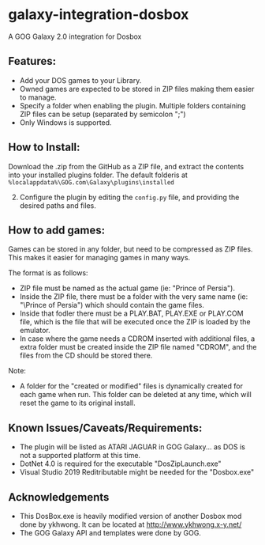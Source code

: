 # galaxy-integration-dosbox
A GOG Galaxy 2.0 integration for Dosbox

## Features:
- Add your DOS games to your Library.
- Owned games are expected to be stored in ZIP files making them easier to manage.
- Specify a folder when enabling the plugin. Multiple folders containing ZIP files can be setup (separated by semicolon ";")
- Only Windows is supported.

## How to Install:

Download the .zip from the GitHub as a ZIP file, and extract the contents into your installed plugins folder.
The default folderis at `%localappdata%\GOG.com\Galaxy\plugins\installed`

2) Configure the plugin by editing the `config.py` file, and providing the desired paths and files.

## How to add games:
Games can be stored in any folder, but need to be compressed as ZIP files.
This makes it easier for managing games in many ways.

The format is as follows:
- ZIP file must be named as the actual game (ie: "Prince of Persia").
- Inside the ZIP file, there must be a folder with the very same name (ie: "\Prince of Persia\") which should contain the game files.
- Inside that fodler there must be a PLAY.BAT, PLAY.EXE or PLAY.COM file, which is the file that will be executed once the ZIP is loaded by the emulator.
- In case where the game needs a CDROM inserted with additional files, a extra folder must be created inside the ZIP file named "CDROM", and the files from the CD should be stored there.

Note:
 - A folder for the "created or modified" files is dynamically created for each game when run. This folder can be deleted at any time, which will reset the game to its original install.

## Known Issues/Caveats/Requirements:
- The plugin will be listed as ATARI JAGUAR in GOG Galaxy... as DOS is not a supported platform at this time.
- DotNet 4.0 is required for the executable "DosZipLaunch.exe"
- Visual Studio 2019 Reditributable might be needed for the "Dosbox.exe"

## Acknowledgements
- This DosBox.exe is heavily modified version of another Dosbox mod done by ykhwong.
It can be located at http://www.ykhwong.x-y.net/
- The GOG Galaxy API and templates were done by GOG.
